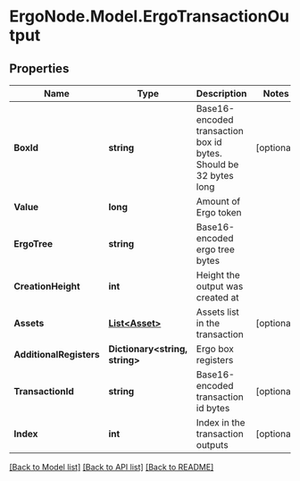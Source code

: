 # ErgoNode.Model.ErgoTransactionOutput

## Properties

Name | Type | Description | Notes
------------ | ------------- | ------------- | -------------
**BoxId** | **string** | Base16-encoded transaction box id bytes. Should be 32 bytes long | [optional] 
**Value** | **long** | Amount of Ergo token | 
**ErgoTree** | **string** | Base16-encoded ergo tree bytes | 
**CreationHeight** | **int** | Height the output was created at | 
**Assets** | [**List&lt;Asset&gt;**](Asset.md) | Assets list in the transaction | [optional] 
**AdditionalRegisters** | **Dictionary&lt;string, string&gt;** | Ergo box registers | 
**TransactionId** | **string** | Base16-encoded transaction id bytes | [optional] 
**Index** | **int** | Index in the transaction outputs | [optional] 

[[Back to Model list]](../README.md#documentation-for-models) [[Back to API list]](../README.md#documentation-for-api-endpoints) [[Back to README]](../README.md)

